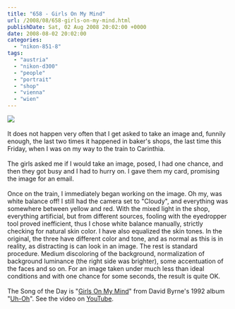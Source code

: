 ```yaml
---
title: "658 - Girls On My Mind"
url: /2008/08/658-girls-on-my-mind.html
publishDate: Sat, 02 Aug 2008 20:02:00 +0000
date: 2008-08-02 20:02:00
categories: 
  - "nikon-851-8"
tags: 
  - "austria"
  - "nikon-d300"
  - "people"
  - "portrait"
  - "shop"
  - "vienna"
  - "wien"
---
```

<a href="https://d25zfm9zpd7gm5.cloudfront.net/1200x1200/2008/20080801_155740_ps.jpg" target="_blank"><img src="https://d25zfm9zpd7gm5.cloudfront.net/0600x0600/2008/20080801_155740_ps.jpg"/></a><br/><br/>It does not happen very often that I get asked to take an image and, funnily enough, the last two times it happened in baker's shops, the last time this Friday, when I was on my way to the train to Carinthia.<br/><br/>The girls asked me if I would take an image, posed, I had one chance, and then they got busy and I had to hurry on. I gave them my card, promising the image for an email. <br/><br/>Once on the train, I immediately began working on the image. Oh my, was white balance off! I still had the camera set to "Cloudy", and everything was somewhere between yellow and red. With the mixed light in the shop, everything artificial, but from different sources, fooling with the eyedropper tool proved inefficient, thus I chose white balance manually, strictly checking for natural skin color. I have also equalized the skin tones. In the original, the three have different color and tone, and as normal as this is in reality, as distracting is can look in an image. The rest is standard procedure. Medium discoloring of the background, normalization of background luminance (the right side was brighter), some accentuation of the faces and so on. For an image taken under much less than ideal conditions and with one chance for some seconds, the result is quite OK.<br/><br/>The Song of the Day is "<a href="http://www.poemhunter.com/song/girls-on-my-mind/" target="_blank">Girls On My Mind</a>" from David Byrne's 1992 album "<a href="http://www.amazon.com/Uh-Oh-David-Byrne/dp/B000002LS5" target="_blank">Uh-Oh</a>". See the video on <a href="http://www.youtube.com/watch?v=65iIMT7T8Js" target="_blank">YouTube</a>.
